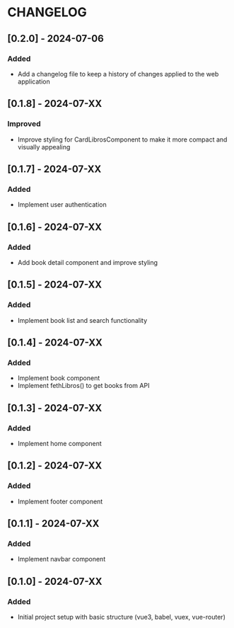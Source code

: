 # CHANGELOG
## [0.2.0] - 2024-07-06
### Added
- Add a changelog file to keep a history of changes applied to the web application

## [0.1.8] - 2024-07-XX
### Improved
- Improve styling for CardLibrosComponent to make it more compact and visually appealing

## [0.1.7] - 2024-07-XX
### Added
- Implement user authentication

## [0.1.6] - 2024-07-XX
### Added
- Add book detail component and improve styling

## [0.1.5] - 2024-07-XX
### Added
- Implement book list and search functionality

## [0.1.4] - 2024-07-XX
### Added
- Implement book component
- Implement fethLibros() to get books from API

## [0.1.3] - 2024-07-XX
### Added
- Implement home component

## [0.1.2] - 2024-07-XX
### Added
- Implement footer component

## [0.1.1] - 2024-07-XX
### Added
- Implement navbar component

## [0.1.0] - 2024-07-XX
### Added
- Initial project setup with basic structure (vue3, babel, vuex, vue-router)
